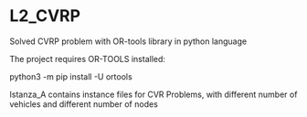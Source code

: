 # L2_CVRP
Solved CVRP problem with OR-tools library in python language

The project requires OR-TOOLS installed:

python3 -m pip install -U ortools

Istanza_A contains instance files for CVR Problems, with different number of vehicles and different number of nodes
